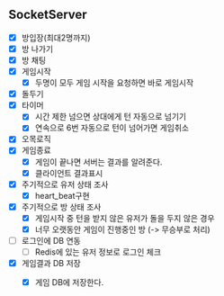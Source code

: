 ## SocketServer
- [x] 방입장(최대2명까지)
- [x] 방 나가기
- [x] 방 채팅
- [x] 게임시작
    - [x] 두명이 모두 게임 시작을 요청하면 바로 게임시작
- [x] 돌두기
- [x] 타이머
    - [x] 시간 제한 넘으면 상대에게 턴 자동으로 넘기기
    - [x] 연속으로 6번 자동으로 턴이 넘어가면 게임취소 
- [x] 오목로직
- [x] 게임종료
    - [x] 게임이 끝나면 서버는 결과를 알려준다.
    - [x] 클라이언트 결과표시 
- [x] 주기적으로 유저 상태 조사
    - [x] heart_beat구현 
- [x] 주기적으로 방 상태 조사
    - [x] 게임시작 중 턴을 받지 않은 유저가 돌을 두지 않은 경우
    - [x] 너무 오랫동안 게임이 진행중인 방 (-> 무승부로 처리)
     
- [ ] 로그인에 DB 연동
    - [ ] Redis에 있는 유저 정보로 로그인 체크  
- [x] 게임결과 DB 저장
    - [x] 게임 DB에 저장한다. 

